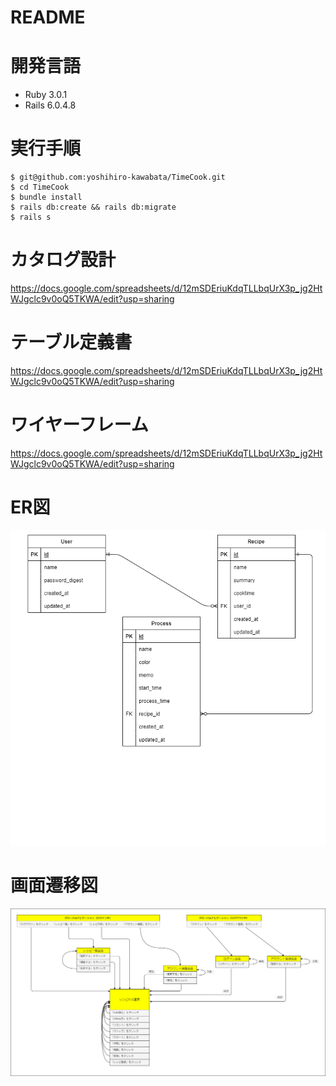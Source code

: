 # README
# 開発言語
- Ruby 3.0.1
- Rails 6.0.4.8
# 実行手順
    $ git@github.com:yoshihiro-kawabata/TimeCook.git
    $ cd TimeCook
    $ bundle install
    $ rails db:create && rails db:migrate
    $ rails s
# カタログ設計
https://docs.google.com/spreadsheets/d/12mSDEriuKdqTLLbqUrX3p_jg2HtWJgclc9v0oQ5TKWA/edit?usp=sharing
# テーブル定義書
https://docs.google.com/spreadsheets/d/12mSDEriuKdqTLLbqUrX3p_jg2HtWJgclc9v0oQ5TKWA/edit?usp=sharing
# ワイヤーフレーム
https://docs.google.com/spreadsheets/d/12mSDEriuKdqTLLbqUrX3p_jg2HtWJgclc9v0oQ5TKWA/edit?usp=sharing
# ER図
![ER図](./TimeCook_ER.png)

# 画面遷移図
![ER図](./TimeCook_ScrTra.png)
